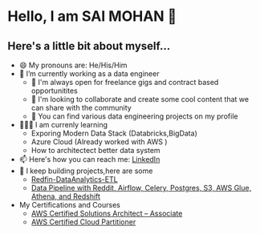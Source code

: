 # Hello, I am SAI MOHAN 👋

## Here's a little bit about myself...


- 😄 My pronouns are: He/His/Him
- 🔭 I’m currently working as a  data engineer 
   - 👯 I'm always open for freelance gigs and contract based opportunitites
   - 💬 I'm looking to collaborate and create some cool content that we can share with the community
   - 🤘 You can find various data engineering projects on my profile
- 🧑🏻‍🏫 I am currenly learning
   - Exporing Modern Data Stack (Databricks,BigData)
   - Azure Cloud (Already worked with AWS )
   - How to architectect better data system 
- 📫 Here's how you can reach me: [LinkedIn](https://www.linkedin.com/in/saimohanb/)
- 🤘 I keep building projects,here are some
  - [Redfin-DataAnalytics-ETL](https://github.com/SAI-MOHAN-B/Redfin-DataAnalytics-ETL)
  - [Data Pipeline with Reddit, Airflow, Celery, Postgres, S3, AWS Glue, Athena, and Redshift](https://github.com/SAI-MOHAN-B/Reddit-DataEngineering-Pipeline)
- My Certifications and Courses
  - [AWS Certified Solutions Architect – Associate](https://www.credly.com/badges/3427a493-1a2b-438d-be00-3f0fd8c48789/public_url)
  - [AWS Certified Cloud Partitioner](https://www.credly.com/badges/da76d728-1df0-414a-9a4c-19fbd57ec446/public_url)

